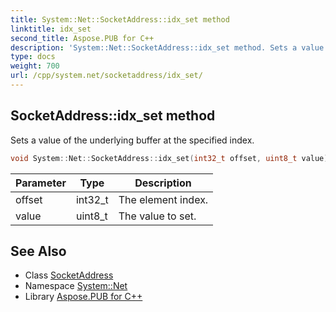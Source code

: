 ```yaml
---
title: System::Net::SocketAddress::idx_set method
linktitle: idx_set
second_title: Aspose.PUB for C++
description: 'System::Net::SocketAddress::idx_set method. Sets a value of the underlying buffer at the specified index in C++.'
type: docs
weight: 700
url: /cpp/system.net/socketaddress/idx_set/
---
```

## SocketAddress::idx_set method


Sets a value of the underlying buffer at the specified index.

```cpp
void System::Net::SocketAddress::idx_set(int32_t offset, uint8_t value)
```


| Parameter | Type | Description |
| --- | --- | --- |
| offset | int32_t | The element index. |
| value | uint8_t | The value to set. |

## See Also

* Class [SocketAddress](../)
* Namespace [System::Net](../../)
* Library [Aspose.PUB for C++](../../../)
